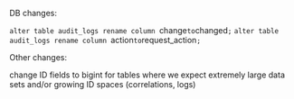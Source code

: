 DB changes:

`alter table audit_logs rename column `change` to `changed`;`
`alter table audit_logs rename column `action` to `request_action`;`



Other changes:

change ID fields to bigint for tables where we expect extremely large data sets and/or growing ID spaces (correlations, logs)
